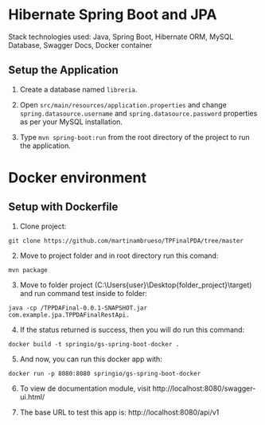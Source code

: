 # Hibernate Spring Boot and JPA

Stack technologies used: Java, Spring Boot, Hibernate ORM, MySQL Database, Swagger Docs, Docker container

## Setup the Application

1. Create a database named `libreria`.

2. Open `src/main/resources/application.properties` and change `spring.datasource.username` and `spring.datasource.password` properties as per your MySQL installation.

3. Type `mvn spring-boot:run` from the root directory of the project to run the application.

# Docker environment

## Setup with Dockerfile

1. Clone project: 

```
git clone https://github.com/martinambrueso/TPFinalPDA/tree/master
```

2. Move to project folder and in root directory run this comand: 

```
mvn package
```

3. Move to folder project (C:\Users\{user}\Desktop\{folder_project}\target) and run command test inside to folder: 

```
java -cp /TPPDAFinal-0.0.1-SNAPSHOT.jar com.example.jpa.TPPDAFinalRestApi.
```

4. If the status returned is success, then you will do run this command: 

```
docker build -t springio/gs-spring-boot-docker .
```

5. And now, you can run this docker app with: 

```
docker run -p 8080:8080 springio/gs-spring-boot-docker
```

6. To view de documentation module, visit http://localhost:8080/swagger-ui.html/

7. The base URL to test this app is: http://localhost:8080/api/v1
